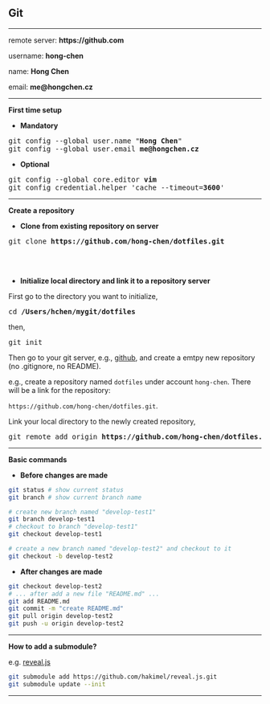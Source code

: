 ## __Git__

--------

remote server: __https://github.com__

username: __hong-chen__

name: __Hong Chen__

email: __me@hongchen.cz__

--------

__First time setup__

- __Mandatory__

<pre>
git config --global user.name "<b>Hong Chen</b>"
git config --global user.email <b>me@hongchen.cz</b>
</pre>

- __Optional__

<pre>
git config --global core.editor <b>vim</b>
git config credential.helper 'cache --timeout=<b>3600</b>'
</pre>

--------

__Create a repository__

- __Clone from existing repository on server__

<pre>
git clone <b>https://github.com/hong-chen/dotfiles.git</b>
</pre>

<br><br>

- __Initialize local directory and link it to a repository server__

First go to the directory you want to initialize,

<pre>
cd <b>/Users/hchen/mygit/dotfiles</b>
</pre>

then,

<pre>
git init
</pre>

Then go to your git server, e.g., [github](https://github.com), and
create a emtpy new repository (no .gitignore, no README).

e.g., create a repository named `dotfiles` under account `hong-chen`.
There will be a link for the repository:

`https://github.com/hong-chen/dotfiles.git`.

Link your local directory to the newly created repository,

<pre>
git remote add origin <b>https://github.com/hong-chen/dotfiles.git</b>
</pre>
--------

__Basic commands__

- __Before changes are made__

```bash
git status # show current status
git branch # show current branch name

# create new branch named "develop-test1"
git branch develop-test1
# checkout to branch "develop-test1"
git checkout develop-test1

# create a new branch named "develop-test2" and checkout to it
git checkout -b develop-test2
```

- __After changes are made__

```bash
git checkout develop-test2
# ... after add a new file "README.md" ...
git add README.md
git commit -m "create README.md"
git pull origin develop-test2
git push -u origin develop-test2
```
--------

__How to add a submodule?__

e.g. [reveal.js](https://github.com/hakimel/reveal.js/)

``` bash
git submodule add https://github.com/hakimel/reveal.js.git
git submodule update --init
```
--------
